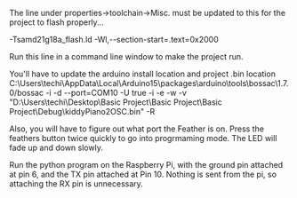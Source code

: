 The line under properties->toolchain->Misc. must be updated to this for the project to flash properly...

-Tsamd21g18a_flash.ld  -Wl,--section-start=.text=0x2000

Run this line in a command line window to make the project run.

You'll have to update the arduino install location and project .bin location
C:\Users\techi\AppData\Local\Arduino15\packages\arduino\tools\bossac\1.7.0/bossac -i -d --port=COM10 -U true -i -e -w -v "D:\Users\techi\Desktop\Basic Project\Basic Project\Basic Project\Debug\kiddyPiano2OSC.bin" -R 

Also, you will have to figure out what port the Feather is on.
Press the feathers button twice quickly to go into progrmaming mode.  The LED will fade up and down slowly.

Run the python program on the Raspberry Pi, with the ground pin attached at pin 6, and the TX pin attached at Pin 10.  Nothing is sent from the pi, so attaching the RX pin is unnecessary.